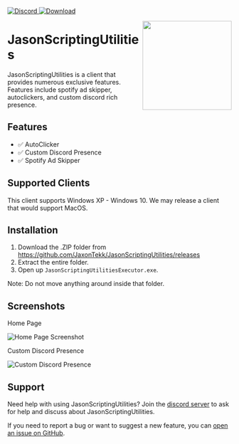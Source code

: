 <p align="left">
  <a href="https://discord.gg/ZEDUWwJZPy">
    <img src="https://img.shields.io/badge/-Chat_on_Discord-7289DA.svg?logo=discord&style=flat-square&logoColor=white" alt="Discord">
  </a>
  <a href="https://github.com/JaxonTekk/JasonScriptingUtilities/releases">
    <img src="https://img.shields.io/badge/-Download_from_Github-D24939.svg?logo=githubs&style=flat-square&logoColor=white" alt="Download">
  </a>
</p>

<img align="right" src="https://media.discordapp.net/attachments/740320598030549192/833480796899115009/161861276115055440.png" height="200" width="200">

# JasonScriptingUtilities

JasonScriptingUtilities is a client that provides numerous exclusive features. Features include spotify ad skipper, autoclickers, and custom discord rich presence. 

## Features
- ✅ AutoClicker
- ✅ Custom Discord Presence
- ✅ Spotify Ad Skipper

## Supported Clients

This client supports Windows XP - Windows 10. We may release a client that would support MacOS.

## Installation
1. Download the .ZIP folder from https://github.com/JaxonTekk/JasonScriptingUtilities/releases
2. Extract the entire folder.
3. Open up `JasonScriptingUtilitiesExecutor.exe`. 

Note: Do not move anything around inside that folder.

## Screenshots

Home Page

<img src="https://media.discordapp.net/attachments/740320598030549192/833565682573639750/unknown.png" alt="Home Page Screenshot">

Custom Discord Presence

<img src="https://media.discordapp.net/attachments/740320598030549192/833722169347014697/unknown.png" alt="Custom Discord Presence">

## Support

Need help with using JasonScriptingUtilities? Join the [discord server](https://discord.gg/ZEDUWwJZPy) to ask for help and discuss about JasonScriptingUtilities.

If you need to report a bug or want to suggest a new feature, you can [open an issue on GitHub](https://github.com/JaxonTekk/JasonScriptingUtilities/issues/new).
